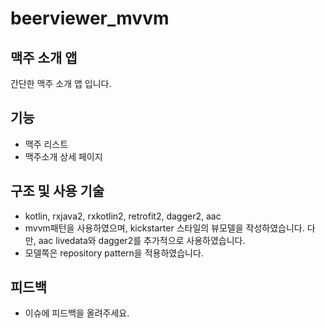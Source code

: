 # beerviewer_mvvm

## 맥주 소개 앱
간단한 맥주 소개 앱 입니다.

## 기능
* 맥주 리스트
* 맥주소개 상세 페이지

## 구조 및 사용 기술
* kotlin, rxjava2, rxkotlin2, retrofit2, dagger2, aac
* mvvm패턴을 사용하였으며, kickstarter 스타일의 뷰모델을 작성하였습니다. 다만, aac livedata와 dagger2를 추가적으로 사용하였습니다.
* 모델쪽은 repository pattern을 적용하였습니다.

## 피드백
* 이슈에 피드백을 올려주세요.

